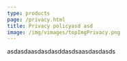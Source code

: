 ```yaml
---
type: products
page: /privacy.html
title: Privacy policyasd asd
image: /img/vimages/topImgPrivacy.png
---
```

asdasdaasdasdasddasdsaasdasdasds
